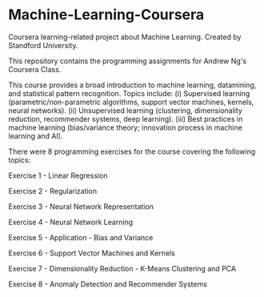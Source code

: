 # Machine-Learning-Coursera
Coursera learning-related project about Machine Learning. Created by Standford University.

This repository contains the programming assignments for Andrew Ng's Coursera Class. 

This course provides a broad introduction to machine learning, datamining, and statistical pattern recognition. Topics include: 
(i) Supervised learning (parametric/non-parametric algorithms, support vector machines, kernels, neural networks). 
(ii) Unsupervised learning (clustering, dimensionality reduction, recommender systems, deep learning). 
(iii) Best practices in machine learning (bias/variance theory; innovation process in machine learning and AI). 

There were 8 programming exercises for the course covering the following topics:

Exercise 1 - Linear Regression

Exercise 2 - Regularization

Exercise 3 - Neural Network Representation

Exercise 4 - Neural Network Learning

Exercise 5 - Application - Bias and Variance

Exercise 6 - Support Vector Machines and Kernels

Exercise 7 - Dimensionality Reduction - K-Means Clustering and PCA

Exercise 8 - Anomaly Detection and Recommender Systems
